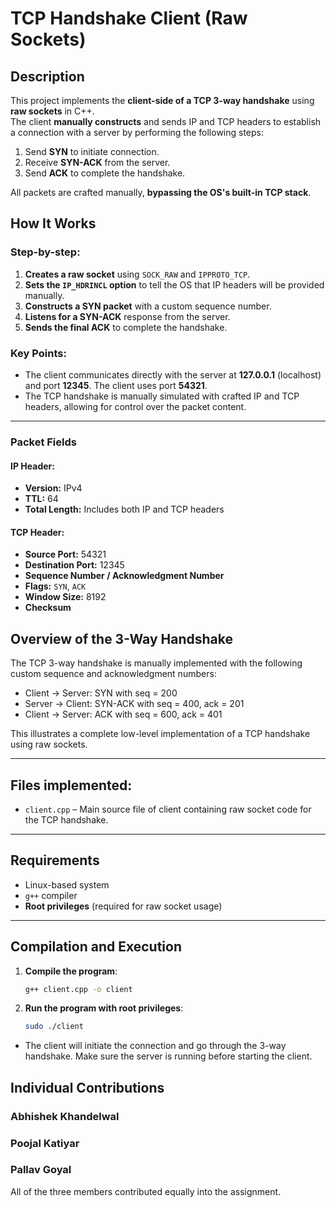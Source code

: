 
#  TCP Handshake Client (Raw Sockets)

##  Description

This project implements the **client-side of a TCP 3-way handshake** using **raw sockets** in C++.  
The client **manually constructs** and sends IP and TCP headers to establish a connection with a server by performing the following steps:

1. Send **SYN** to initiate connection.  
2. Receive **SYN-ACK** from the server.  
3. Send **ACK** to complete the handshake.

All packets are crafted manually, **bypassing the OS's built-in TCP stack**.
##  How It Works

### Step-by-step:

1. **Creates a raw socket** using `SOCK_RAW` and `IPPROTO_TCP`.
2. **Sets the `IP_HDRINCL` option** to tell the OS that IP headers will be provided manually.
3. **Constructs a SYN packet** with a custom sequence number.
4. **Listens for a SYN-ACK** response from the server.
5. **Sends the final ACK** to complete the handshake.

### Key Points:
- The client communicates directly with the server at **127.0.0.1** (localhost) and port **12345**. The client uses port **54321**.
- The TCP handshake is manually simulated with crafted IP and TCP headers, allowing for control over the packet content.

---
###  Packet Fields

#### IP Header:
- **Version:** IPv4  
- **TTL:** 64  
- **Total Length:** Includes both IP and TCP headers  

#### TCP Header:
- **Source Port:** 54321  
- **Destination Port:** 12345  
- **Sequence Number / Acknowledgment Number**  
- **Flags:** `SYN`, `ACK`  
- **Window Size:** 8192  
- **Checksum** 

##  Overview of the 3-Way Handshake

The TCP 3-way handshake is manually implemented with the following custom sequence and acknowledgment numbers:


- Client → Server: SYN with seq = 200
- Server → Client: SYN-ACK with seq = 400, ack = 201
- Client → Server: ACK with seq = 600, ack = 401

This illustrates a complete low-level implementation of a TCP handshake using raw sockets.



---

## Files implemented:

- `client.cpp` – Main source file of client containing raw socket code for the TCP handshake.

---

## Requirements

- Linux-based system  
- `g++` compiler  
- **Root privileges** (required for raw socket usage)

---

## Compilation and Execution

1. **Compile the program**:
    ```bash
    g++ client.cpp -o client
    ```

2. **Run the program with root privileges**:
    ```bash
    sudo ./client
    ```
 - The client will initiate the connection and go through the 3-way handshake. Make sure the server is running before starting the client.
## Individual Contributions

### Abhishek Khandelwal

### Poojal Katiyar

### Pallav Goyal

All of the three members contributed equally into the assignment.

